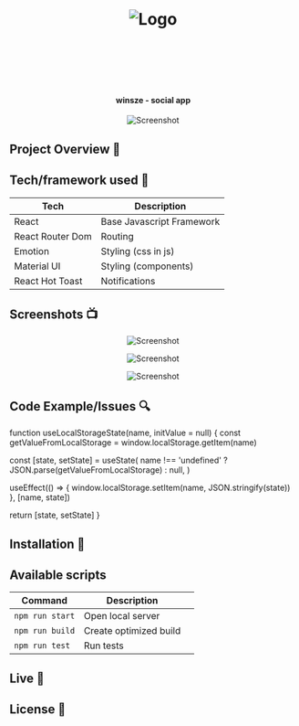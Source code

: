 <h1 align="center">

<br>

<p align="center">
<img src=""  alt="Logo">
</p>

<br>

<br>

</h1>

<h4 align="center">winsze - social app</h4>

<p align="center">
  <a >
    <img src=""
         alt="Screenshot">
  </a>
</p>

## Project Overview 🎉

## Tech/framework used 🔧

| Tech             | Description               |
| ---------------- | ------------------------- |
| React            | Base Javascript Framework |
| React Router Dom | Routing                   |
| Emotion          | Styling (css in js)       |
| Material UI      | Styling (components)      |
| React Hot Toast  | Notifications             |

## Screenshots 📺

<p align="center">
    <img src="" alt="Screenshot">
</p>

<p align="center">
    <img src="" alt="Screenshot">
</p>

<p align="center">
    <img src="" alt="Screenshot">
</p>

## Code Example/Issues 🔍

function useLocalStorageState(name, initValue = null) { const
getValueFromLocalStorage = window.localStorage.getItem(name)

const [state, setState] = useState( name !== 'undefined' ?
JSON.parse(getValueFromLocalStorage) : null, )

useEffect(() => { window.localStorage.setItem(name, JSON.stringify(state)) },
[name, state])

return [state, setState] }

## Installation 💾

## Available scripts

| Command         | Description            |     |
| --------------- | ---------------------- | --- |
| `npm run start` | Open local server      |     |
| `npm run build` | Create optimized build |     |
| `npm run test`  | Run tests              |     |

## Live 📍

## License 🔱

